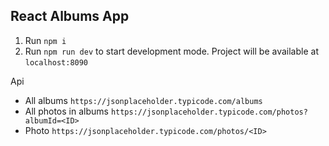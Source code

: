 ## React Albums App

1. Run `npm i`
2. Run `npm run dev` to start development mode. Project will be available at `localhost:8090`

Api
 - All albums `https://jsonplaceholder.typicode.com/albums`
 - All photos in albums `https://jsonplaceholder.typicode.com/photos?albumId=<ID>`
 - Photo `https://jsonplaceholder.typicode.com/photos/<ID>`

